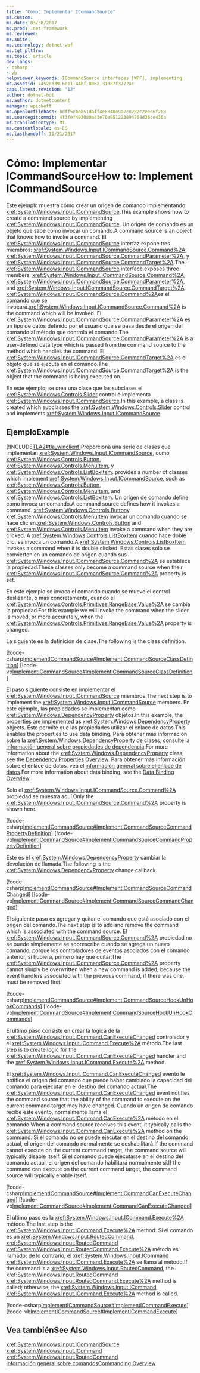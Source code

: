 ```yaml
---
title: "Cómo: Implementar ICommandSource"
ms.custom: 
ms.date: 03/30/2017
ms.prod: .net-framework
ms.reviewer: 
ms.suite: 
ms.technology: dotnet-wpf
ms.tgt_pltfrm: 
ms.topic: article
dev_langs:
- csharp
- vb
helpviewer_keywords: ICommandSource interfaces [WPF], implementing
ms.assetid: 7452dd39-6e11-44bf-806a-31d87f3772ac
caps.latest.revision: "12"
author: dotnet-bot
ms.author: dotnetcontent
manager: wpickett
ms.openlocfilehash: bdff5ebeb51daff4e8848e9a7c8282c2eee6f208
ms.sourcegitcommit: 4f3fef493080a43e70e951223894768d36ce430a
ms.translationtype: MT
ms.contentlocale: es-ES
ms.lasthandoff: 11/21/2017
---
```

# <a name="how-to-implement-icommandsource"></a><span data-ttu-id="ba34a-102">Cómo: Implementar ICommandSource</span><span class="sxs-lookup"><span data-stu-id="ba34a-102">How to: Implement ICommandSource</span></span>
<span data-ttu-id="ba34a-103">Este ejemplo muestra cómo crear un origen de comando implementando <xref:System.Windows.Input.ICommandSource>.</span><span class="sxs-lookup"><span data-stu-id="ba34a-103">This example shows how to create a command source by implementing <xref:System.Windows.Input.ICommandSource>.</span></span>  <span data-ttu-id="ba34a-104">Un origen de comando es un objeto que sabe cómo invocar un comando.</span><span class="sxs-lookup"><span data-stu-id="ba34a-104">A command source is an object that knows how to invoke a command.</span></span>  <span data-ttu-id="ba34a-105">El <xref:System.Windows.Input.ICommandSource> interfaz expone tres miembros: <xref:System.Windows.Input.ICommandSource.Command%2A>, <xref:System.Windows.Input.ICommandSource.CommandParameter%2A>, y <xref:System.Windows.Input.ICommandSource.CommandTarget%2A>.</span><span class="sxs-lookup"><span data-stu-id="ba34a-105">The <xref:System.Windows.Input.ICommandSource> interface exposes three members: <xref:System.Windows.Input.ICommandSource.Command%2A>, <xref:System.Windows.Input.ICommandSource.CommandParameter%2A>, and <xref:System.Windows.Input.ICommandSource.CommandTarget%2A>.</span></span>  <span data-ttu-id="ba34a-106"><xref:System.Windows.Input.ICommandSource.Command%2A>es el comando que se invocará.</span><span class="sxs-lookup"><span data-stu-id="ba34a-106"><xref:System.Windows.Input.ICommandSource.Command%2A> is the command which will be invoked.</span></span> <span data-ttu-id="ba34a-107">El <xref:System.Windows.Input.ICommandSource.CommandParameter%2A> es un tipo de datos definido por el usuario que se pasa desde el origen del comando al método que controla el comando.</span><span class="sxs-lookup"><span data-stu-id="ba34a-107">The <xref:System.Windows.Input.ICommandSource.CommandParameter%2A> is a user-defined data type which is passed from the command source to the method which handles the command.</span></span> <span data-ttu-id="ba34a-108">El <xref:System.Windows.Input.ICommandSource.CommandTarget%2A> es el objeto que se ejecuta en el comando.</span><span class="sxs-lookup"><span data-stu-id="ba34a-108">The <xref:System.Windows.Input.ICommandSource.CommandTarget%2A> is the object that the command is being executed on.</span></span>  
  
 <span data-ttu-id="ba34a-109">En este ejemplo, se crea una clase que las subclases el <xref:System.Windows.Controls.Slider> control e implementa <xref:System.Windows.Input.ICommandSource>.</span><span class="sxs-lookup"><span data-stu-id="ba34a-109">In this example, a class is created which subclasses the <xref:System.Windows.Controls.Slider> control and implements <xref:System.Windows.Input.ICommandSource>.</span></span>  
  
## <a name="example"></a><span data-ttu-id="ba34a-110">Ejemplo</span><span class="sxs-lookup"><span data-stu-id="ba34a-110">Example</span></span>  
 [!INCLUDE[TLA2#tla_winclient](../../../../includes/tla2sharptla-winclient-md.md)]<span data-ttu-id="ba34a-111">Proporciona una serie de clases que implementan <xref:System.Windows.Input.ICommandSource>, como <xref:System.Windows.Controls.Button>, <xref:System.Windows.Controls.MenuItem>, y <xref:System.Windows.Controls.ListBoxItem>.</span><span class="sxs-lookup"><span data-stu-id="ba34a-111"> provides a number of classes which implement <xref:System.Windows.Input.ICommandSource>, such as <xref:System.Windows.Controls.Button>, <xref:System.Windows.Controls.MenuItem>, and <xref:System.Windows.Controls.ListBoxItem>.</span></span>  <span data-ttu-id="ba34a-112">Un origen de comando define cómo invoca un comando.</span><span class="sxs-lookup"><span data-stu-id="ba34a-112">A command source defines how it invokes a command.</span></span>   <span data-ttu-id="ba34a-113"><xref:System.Windows.Controls.Button>y <xref:System.Windows.Controls.MenuItem> invocar un comando cuando se hace clic en.</span><span class="sxs-lookup"><span data-stu-id="ba34a-113"><xref:System.Windows.Controls.Button> and <xref:System.Windows.Controls.MenuItem> invoke a command when they are clicked.</span></span>  <span data-ttu-id="ba34a-114">A <xref:System.Windows.Controls.ListBoxItem> cuando hace doble clic, se invoca un comando.</span><span class="sxs-lookup"><span data-stu-id="ba34a-114">A <xref:System.Windows.Controls.ListBoxItem> invokes a command when it is double clicked.</span></span> <span data-ttu-id="ba34a-115">Estas clases solo se convierten en un comando de origen cuando sus <xref:System.Windows.Input.ICommandSource.Command%2A> se establece la propiedad.</span><span class="sxs-lookup"><span data-stu-id="ba34a-115">These classes only become a command source when their <xref:System.Windows.Input.ICommandSource.Command%2A> property is set.</span></span>  
  
 <span data-ttu-id="ba34a-116">En este ejemplo se invoca el comando cuando se mueve el control deslizante, o más concretamente, cuando el <xref:System.Windows.Controls.Primitives.RangeBase.Value%2A> se cambia la propiedad.</span><span class="sxs-lookup"><span data-stu-id="ba34a-116">For this example we will invoke the command when the slider is moved, or more accurately, when the <xref:System.Windows.Controls.Primitives.RangeBase.Value%2A> property is changed.</span></span>  
  
 <span data-ttu-id="ba34a-117">La siguiente es la definición de clase.</span><span class="sxs-lookup"><span data-stu-id="ba34a-117">The following is the class definition.</span></span>  
  
 [!code-csharp[ImplementICommandSource#ImplementICommandSourceClassDefinition](../../../../samples/snippets/csharp/VS_Snippets_Wpf/ImplementICommandSource/CSharp/CommandSlider.cs#implementicommandsourceclassdefinition)]
 [!code-vb[ImplementICommandSource#ImplementICommandSourceClassDefinition](../../../../samples/snippets/visualbasic/VS_Snippets_Wpf/ImplementICommandSource/visualbasic/commandslider.vb#implementicommandsourceclassdefinition)]  
  
 <span data-ttu-id="ba34a-118">El paso siguiente consiste en implementar el <xref:System.Windows.Input.ICommandSource> miembros.</span><span class="sxs-lookup"><span data-stu-id="ba34a-118">The next step is to implement the <xref:System.Windows.Input.ICommandSource> members.</span></span>  <span data-ttu-id="ba34a-119">En este ejemplo, las propiedades se implementan como <xref:System.Windows.DependencyProperty> objetos.</span><span class="sxs-lookup"><span data-stu-id="ba34a-119">In this example, the properties are implemented as <xref:System.Windows.DependencyProperty> objects.</span></span>  <span data-ttu-id="ba34a-120">Esto permite que las propiedades utilizar el enlace de datos.</span><span class="sxs-lookup"><span data-stu-id="ba34a-120">This enables the properties to use data binding.</span></span>  <span data-ttu-id="ba34a-121">Para obtener más información sobre la <xref:System.Windows.DependencyProperty> de clases, consulte la [información general sobre propiedades de dependencia](../../../../docs/framework/wpf/advanced/dependency-properties-overview.md).</span><span class="sxs-lookup"><span data-stu-id="ba34a-121">For more information about the <xref:System.Windows.DependencyProperty> class, see the [Dependency Properties Overview](../../../../docs/framework/wpf/advanced/dependency-properties-overview.md).</span></span>  <span data-ttu-id="ba34a-122">Para obtener más información sobre el enlace de datos, vea el [información general sobre el enlace de datos](../../../../docs/framework/wpf/data/data-binding-overview.md).</span><span class="sxs-lookup"><span data-stu-id="ba34a-122">For more information about data binding, see the [Data Binding Overview](../../../../docs/framework/wpf/data/data-binding-overview.md).</span></span>  
  
 <span data-ttu-id="ba34a-123">Solo el <xref:System.Windows.Input.ICommandSource.Command%2A> propiedad se muestra aquí.</span><span class="sxs-lookup"><span data-stu-id="ba34a-123">Only the <xref:System.Windows.Input.ICommandSource.Command%2A> property is shown here.</span></span>  
  
 [!code-csharp[ImplementICommandSource#ImplementICommandSourceCommandPropertyDefinition](../../../../samples/snippets/csharp/VS_Snippets_Wpf/ImplementICommandSource/CSharp/CommandSlider.cs#implementicommandsourcecommandpropertydefinition)]
 [!code-vb[ImplementICommandSource#ImplementICommandSourceCommandPropertyDefinition](../../../../samples/snippets/visualbasic/VS_Snippets_Wpf/ImplementICommandSource/visualbasic/commandslider.vb#implementicommandsourcecommandpropertydefinition)]  
  
 <span data-ttu-id="ba34a-124">Éste es el <xref:System.Windows.DependencyProperty> cambiar la devolución de llamada.</span><span class="sxs-lookup"><span data-stu-id="ba34a-124">The following is the <xref:System.Windows.DependencyProperty> change callback.</span></span>  
  
 [!code-csharp[ImplementICommandSource#ImplementICommandSourceCommandChanged](../../../../samples/snippets/csharp/VS_Snippets_Wpf/ImplementICommandSource/CSharp/CommandSlider.cs#implementicommandsourcecommandchanged)]
 [!code-vb[ImplementICommandSource#ImplementICommandSourceCommandChanged](../../../../samples/snippets/visualbasic/VS_Snippets_Wpf/ImplementICommandSource/visualbasic/commandslider.vb#implementicommandsourcecommandchanged)]  
  
 <span data-ttu-id="ba34a-125">El siguiente paso es agregar y quitar el comando que está asociado con el origen del comando.</span><span class="sxs-lookup"><span data-stu-id="ba34a-125">The next step is to add and remove the command which is associated with the command source.</span></span>  <span data-ttu-id="ba34a-126">El <xref:System.Windows.Input.ICommandSource.Command%2A> propiedad no se puede simplemente se sobrescribe cuando se agrega un nuevo comando, porque los controladores de eventos asociados con el comando anterior, si hubiera, primero hay que quitar.</span><span class="sxs-lookup"><span data-stu-id="ba34a-126">The <xref:System.Windows.Input.ICommandSource.Command%2A> property cannot simply be overwritten when a new command is added, because the event handlers associated with the previous command, if there was one, must be removed first.</span></span>  
  
 [!code-csharp[ImplementICommandSource#ImplementICommandSourceHookUnHookCommands](../../../../samples/snippets/csharp/VS_Snippets_Wpf/ImplementICommandSource/CSharp/CommandSlider.cs#implementicommandsourcehookunhookcommands)]
 [!code-vb[ImplementICommandSource#ImplementICommandSourceHookUnHookCommands](../../../../samples/snippets/visualbasic/VS_Snippets_Wpf/ImplementICommandSource/visualbasic/commandslider.vb#implementicommandsourcehookunhookcommands)]  
  
 <span data-ttu-id="ba34a-127">El último paso consiste en crear la lógica de la <xref:System.Windows.Input.ICommand.CanExecuteChanged> controlador y el <xref:System.Windows.Input.ICommand.Execute%2A> método.</span><span class="sxs-lookup"><span data-stu-id="ba34a-127">The last step is to create logic for the <xref:System.Windows.Input.ICommand.CanExecuteChanged> handler and the <xref:System.Windows.Input.ICommand.Execute%2A> method.</span></span>  
  
 <span data-ttu-id="ba34a-128">El <xref:System.Windows.Input.ICommand.CanExecuteChanged> evento le notifica el origen del comando que puede haber cambiado la capacidad del comando para ejecutar en el destino del comando actual.</span><span class="sxs-lookup"><span data-stu-id="ba34a-128">The <xref:System.Windows.Input.ICommand.CanExecuteChanged> event notifies the command source that the ability of the command to execute on the current command target may have changed.</span></span>  <span data-ttu-id="ba34a-129">Cuando un origen de comando recibe este evento, normalmente llama el <xref:System.Windows.Input.ICommand.CanExecute%2A> método en el comando.</span><span class="sxs-lookup"><span data-stu-id="ba34a-129">When a command source receives this event, it typically calls the <xref:System.Windows.Input.ICommand.CanExecute%2A> method on the command.</span></span>  <span data-ttu-id="ba34a-130">Si el comando no se puede ejecutar en el destino del comando actual, el origen del comando normalmente se deshabilitará.</span><span class="sxs-lookup"><span data-stu-id="ba34a-130">If the command cannot execute on the current command target, the command source will typically disable itself.</span></span>  <span data-ttu-id="ba34a-131">Si el comando puede ejecutarse en el destino del comando actual, el origen del comando habilitará normalmente sí.</span><span class="sxs-lookup"><span data-stu-id="ba34a-131">If the command can execute on the current command target, the command source will typically enable itself.</span></span>  
  
 [!code-csharp[ImplementICommandSource#ImplementICommandCanExecuteChanged](../../../../samples/snippets/csharp/VS_Snippets_Wpf/ImplementICommandSource/CSharp/CommandSlider.cs#implementicommandcanexecutechanged)]
 [!code-vb[ImplementICommandSource#ImplementICommandCanExecuteChanged](../../../../samples/snippets/visualbasic/VS_Snippets_Wpf/ImplementICommandSource/visualbasic/commandslider.vb#implementicommandcanexecutechanged)]  
  
 <span data-ttu-id="ba34a-132">El último paso es la <xref:System.Windows.Input.ICommand.Execute%2A> método.</span><span class="sxs-lookup"><span data-stu-id="ba34a-132">The last step is the <xref:System.Windows.Input.ICommand.Execute%2A> method.</span></span>  <span data-ttu-id="ba34a-133">Si el comando es un <xref:System.Windows.Input.RoutedCommand>, <xref:System.Windows.Input.RoutedCommand> <xref:System.Windows.Input.RoutedCommand.Execute%2A> método es llamado; de lo contrario, el <xref:System.Windows.Input.ICommand> <xref:System.Windows.Input.ICommand.Execute%2A> se llama al método.</span><span class="sxs-lookup"><span data-stu-id="ba34a-133">If the command is a <xref:System.Windows.Input.RoutedCommand>, the <xref:System.Windows.Input.RoutedCommand> <xref:System.Windows.Input.RoutedCommand.Execute%2A> method is called; otherwise, the <xref:System.Windows.Input.ICommand> <xref:System.Windows.Input.ICommand.Execute%2A> method is called.</span></span>  
  
 [!code-csharp[ImplementICommandSource#ImplementICommandExecute](../../../../samples/snippets/csharp/VS_Snippets_Wpf/ImplementICommandSource/CSharp/CommandSlider.cs#implementicommandexecute)]
 [!code-vb[ImplementICommandSource#ImplementICommandExecute](../../../../samples/snippets/visualbasic/VS_Snippets_Wpf/ImplementICommandSource/visualbasic/commandslider.vb#implementicommandexecute)]  
  
## <a name="see-also"></a><span data-ttu-id="ba34a-134">Vea también</span><span class="sxs-lookup"><span data-stu-id="ba34a-134">See Also</span></span>  
 <xref:System.Windows.Input.ICommandSource>  
 <xref:System.Windows.Input.ICommand>  
 <xref:System.Windows.Input.RoutedCommand>  
 [<span data-ttu-id="ba34a-135">Información general sobre comandos</span><span class="sxs-lookup"><span data-stu-id="ba34a-135">Commanding Overview</span></span>](../../../../docs/framework/wpf/advanced/commanding-overview.md)
